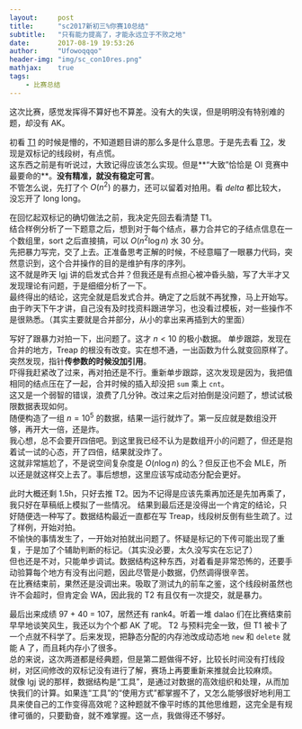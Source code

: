 ```yaml
---
layout:     post
title:      "sc2017新初三%你赛10总结"
subtitle:   "只有能力提高了，才能永远立于不败之地"
date:       2017-08-19 19:53:26
author:     "Ufowoqqqo"
header-img: "img/sc_con10res.png"
mathjax:    true
tags:
    - 比赛总结
---
```



这次比赛，感觉发挥得不算好也不算差。没有大的失误，但是明明没有特别难的题，却没有 AK。  

初看 [T1](https://kaibin-lu.github.io/2017/08/19/smoj2225/) 的时候是懵的，不知道题目讲的那么多是什么意思。于是先去看 [T2](https://kaibin-lu.github.io/2017/08/22/smoj2226/)，发现是双标记的线段树，有点慌。  
这东西之前是有听说过，大致记得应该怎么实现。但是**“大致”恰恰是 OI 竞赛中最要命的**。**没有精准，就没有稳定可言**。  
不管怎么说，先打了个 $O(n^2)$ 的暴力，还可以留着对拍用。看 $delta$ 都比较大，没忘开了 long long。  

在回忆起双标记的确切做法之前，我决定先回去看清楚 T1。  
结合样例分析了一下题意之后，想到对于每个结点，暴力合并它的子结点信息在一个数组里，sort 之后直接搞，可以 $O(n^2\log n)$ 水 30 分。  
先把暴力写完，交了上去。正准备思考正解的时候，不经意瞄了一眼暴力代码，突然意识到，这个合并操作的目的是维护有序的序列。  
这不就是昨天 lgj 讲的启发式合并？但我还是有点担心被冲昏头脑，写了大半才又发现理论有问题，于是细细分析了一下。  
最终得出的结论，这完全就是启发式合并。确定了之后就不再犹豫，马上开始写。  
由于昨天下午才讲，自己没有及时找资料跟进学习，也没看过模板，对一些操作不是很熟悉。（其实主要就是合并部分，从小的拿出来再插到大的里面）  

写好了跟暴力对拍一下，出问题了。这才 $n<10$ 的极小数据。
单步跟踪，发现在合并的地方，Treap 的根没有改变。实在想不通，一出函数为什么就变回原样了。突然发现，指针**传参数的时候没加引用**。  
吓得我赶紧改了过来，再对拍还是不行。重新单步跟踪，这次发现是因为，我把值相同的结点压在了一起，合并时候的插入却没把 `sum` 乘上 `cnt`。  
这又是一个弱智的错误，浪费了几分钟。改过来之后对拍倒是没问题了，想试试极限数据表现如何。  
随便构造了一组 $n=10^5$ 的数据，结果一运行就炸了。第一反应就是数组没开够，再开大一倍，还是炸。  
我心想，总不会要开四倍吧。到这里我已经不认为是数组开小的问题了，但还是抱着试一试的心态，开了四倍，结果就没炸了。  
这就非常尴尬了，不是说空间复杂度是 $O(n\log n)$ 的么？但反正也不会 MLE，所以还是就这样交上去了。事后想想，这里应该写成动态分配会更好。  

此时大概还剩 1.5h，只好去推 T2。因为不记得是应该先乘再加还是先加再乘了，我只好在草稿纸上模拟了一些情况。
结果到最后还是没得出一个肯定的结论，只好随便选一种写了。数据结构最近一直都在写 Treap，线段树反倒有些生疏了。过了样例，开始对拍。  
不愉快的事情发生了，一开始对拍就出问题了。怀疑是标记的下传可能出现了重复，于是加了个辅助判断的标记。（其实没必要，太久没写实在忘记了）  
但也还是不对，只能单步调试。数据结构这种东西，对着看是非常恐怖的，还要手动验算每个地方有没有出问题，因此尽管是小数据，仍然调得很辛苦。  
在比赛结束前，果然还是没调出来。吸取了测试九的前车之鉴，这个线段树虽然也许不会超时，但肯定会 WA，因此我的 T2 有且仅有一次提交，就是暴力。  

最后出来成绩 97 + 40 = 107，居然还有 rank4。听着一堆 dalao 们在比赛结束前早早地谈笑风生，我还以为个个都 AK 了呢。
T2 与预料完全一致，但 T1 被卡了一个点就不科学了。后来发现，把静态分配的内存池改成动态地 `new` 和 `delete` 就能 A 了，而且耗内存小了很多。  
总的来说，这次两道都是经典题，但是第二题做得不好，比较长时间没有打线段树，对区间修改的双标记没有进行了解，赛场上再要重新来推就会比较麻烦。  
就像 lgj 说的那样，数据结构是“工具”，是通过对数据的高效组织和处理，从而加快我们的计算。如果连“工具”的“使用方式”都掌握不了，又怎么能够很好地利用工具来使自己的工作变得高效呢？这种题就不像平时练的其他思维题，这完全是有规律可循的，只要勤奋，就不难掌握。这一点，我做得还不够好。
